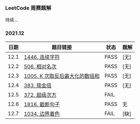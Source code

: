 ### LeetCode 周赛题解
待续...
### 2021.12
|日期|题目链接|状态|题解|
|---|---|---|---|
|12.1|[1446. 连续字符](https://leetcode-cn.com/problems/consecutive-characters/)|PASS|[无]|
|12.2|[506. 相对名次](https://leetcode-cn.com/problems/relative-ranks/)|PASS|[无]|
|12.3|[1005. K 次取反后最大化的数组和](https://leetcode-cn.com/problems/maximize-sum-of-array-after-k-negations/)|PASS|[无]|
|12.4|[383. 赎金信](https://leetcode-cn.com/problems/ransom-note/)|PASS|[无]|
|12.5|[372. 超级次方](https://leetcode-cn.com/problems/super-pow/)|FAIL||
|12.6|[1816. 截断句子](https://leetcode-cn.com/problems/truncate-sentence/)|PASS|无|
|12.7|[1034. 边界着色](https://leetcode-cn.com/problems/coloring-a-border/)|FAIL|[缺]|
